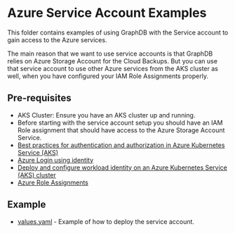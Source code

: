 # Azure Service Account Examples

This folder contains examples of using GraphDB with the Service account to gain access to the Azure services.

The main reason that we want to use service accounts is that GraphDB relies on Azure Storage Account 
for the Cloud Backups. But you can use that service account to use other Azure services from the AKS cluster as well,
when you have configured your IAM Role Assignments properly.

## Pre-requisites

* AKS Cluster: Ensure you have an AKS cluster up and running.
* Before starting with the service account setup you should have an IAM Role assignment that should 
  have access to the Azure Storage Account Service.
* [Best practices for authentication and authorization in Azure Kubernetes Service (AKS)](https://learn.microsoft.com/en-us/azure/aks/operator-best-practices-identity)
* [Azure Login using identity](https://learn.microsoft.com/en-us/cli/azure/authenticate-azure-cli-managed-identity)
* [Deploy and configure workload identity on an Azure Kubernetes Service (AKS) cluster](https://learn.microsoft.com/en-us/azure/aks/workload-identity-deploy-cluster)
* [Azure Role Assignments](https://learn.microsoft.com/en-us/azure/role-based-access-control/role-assignments-portal)

## Example

* [values.yaml](values.yaml) - Example of how to deploy the service account.
